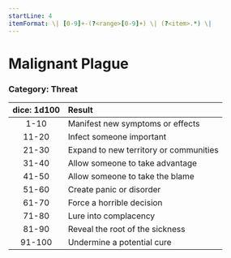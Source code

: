 ```yaml
---
startLine: 4
itemFormat: \| [0-9]+-(?<range>[0-9]+) \| (?<item>.*) \|
---
```

# Malignant Plague
### Category: Threat

| dice: 1d100 | Result |
|:----:|:-------|
| 1-10 | Manifest new symptoms or effects |
| 11-20 | Infect someone important |
| 21-30 | Expand to new territory or communities |
| 31-40 | Allow someone to take advantage |
| 41-50 | Allow someone to take the blame |
| 51-60 | Create panic or disorder |
| 61-70 | Force a horrible decision |
| 71-80 | Lure into complacency |
| 81-90 | Reveal the root of the sickness |
| 91-100 | Undermine a potential cure |
